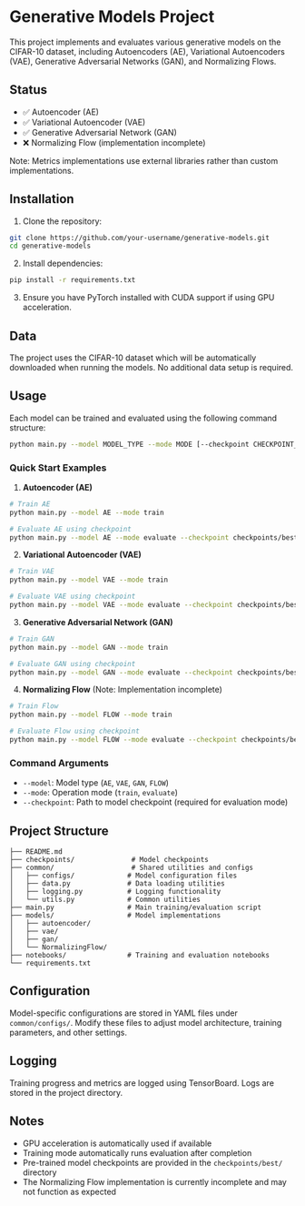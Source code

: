 # Generative Models Project

This project implements and evaluates various generative models on the CIFAR-10 dataset, including Autoencoders (AE), Variational Autoencoders (VAE), Generative Adversarial Networks (GAN), and Normalizing Flows.

## Status

- ✅ Autoencoder (AE)
- ✅ Variational Autoencoder (VAE) 
- ✅ Generative Adversarial Network (GAN)
- ❌ Normalizing Flow (implementation incomplete)

Note: Metrics implementations use external libraries rather than custom implementations.

## Installation

1. Clone the repository:
```bash
git clone https://github.com/your-username/generative-models.git
cd generative-models
```

2. Install dependencies:
```bash
pip install -r requirements.txt
```

3. Ensure you have PyTorch installed with CUDA support if using GPU acceleration.

## Data

The project uses the CIFAR-10 dataset which will be automatically downloaded when running the models. No additional data setup is required.

## Usage

Each model can be trained and evaluated using the following command structure:

```bash
python main.py --model MODEL_TYPE --mode MODE [--checkpoint CHECKPOINT_PATH]
```

### Quick Start Examples

1. **Autoencoder (AE)**
```bash
# Train AE
python main.py --model AE --mode train 

# Evaluate AE using checkpoint
python main.py --model AE --mode evaluate --checkpoint checkpoints/best/best_SocialNikoletta.pt
```

2. **Variational Autoencoder (VAE)**
```bash
# Train VAE
python main.py --model VAE --mode train

# Evaluate VAE using checkpoint
python main.py --model VAE --mode evaluate --checkpoint checkpoints/best/best_IcyTotem.pt
```

3. **Generative Adversarial Network (GAN)**
```bash
# Train GAN
python main.py --model GAN --mode train

# Evaluate GAN using checkpoint
python main.py --model GAN --mode evaluate --checkpoint checkpoints/best/best_UnlikelyMarlane.pt
```

4. **Normalizing Flow** (Note: Implementation incomplete)
```bash
# Train Flow
python main.py --model FLOW --mode train

# Evaluate Flow using checkpoint
python main.py --model FLOW --mode evaluate --checkpoint checkpoints/best/latest_InterestedSianna.pt
```

### Command Arguments

- `--model`: Model type (`AE`, `VAE`, `GAN`, `FLOW`)
- `--mode`: Operation mode (`train`, `evaluate`)
- `--checkpoint`: Path to model checkpoint (required for evaluation mode)

## Project Structure

```
├── README.md
├── checkpoints/              # Model checkpoints
├── common/                   # Shared utilities and configs
│   ├── configs/             # Model configuration files
│   ├── data.py              # Data loading utilities
│   ├── logging.py           # Logging functionality
│   └── utils.py             # Common utilities
├── main.py                  # Main training/evaluation script
├── models/                  # Model implementations
│   ├── autoencoder/
│   ├── vae/
│   ├── gan/
│   └── NormalizingFlow/
├── notebooks/               # Training and evaluation notebooks
└── requirements.txt
```

## Configuration

Model-specific configurations are stored in YAML files under `common/configs/`. Modify these files to adjust model architecture, training parameters, and other settings.

## Logging

Training progress and metrics are logged using TensorBoard. Logs are stored in the project directory.

## Notes

- GPU acceleration is automatically used if available
- Training mode automatically runs evaluation after completion
- Pre-trained model checkpoints are provided in the `checkpoints/best/` directory
- The Normalizing Flow implementation is currently incomplete and may not function as expected

